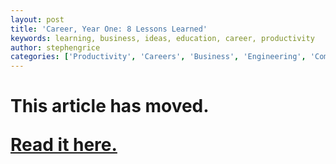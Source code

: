 ```yaml
---
layout: post
title: 'Career, Year One: 8 Lessons Learned'
keywords: learning, business, ideas, education, career, productivity
author: stephengrice
categories: ['Productivity', 'Careers', 'Business', 'Engineering', 'Communication']
---
```


<h1>

This article has moved.

<a href="https://linebylinecode.com/2018/11/17/career-year-one-8-lessons-learned/">Read it here.</a>

</h1>
